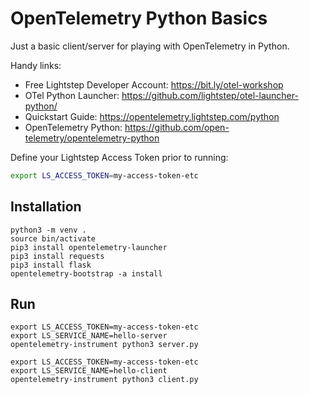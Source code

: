 # OpenTelemetry Python Basics

Just a basic client/server for playing with OpenTelemetry in Python.

Handy links:

* Free Lightstep Developer Account: https://bit.ly/otel-workshop
* OTel Python Launcher: https://github.com/lightstep/otel-launcher-python/
* Quickstart Guide: https://opentelemetry.lightstep.com/python
* OpenTelemetry Python: https://github.com/open-telemetry/opentelemetry-python

Define your Lightstep Access Token prior to running:

```sh
export LS_ACCESS_TOKEN=my-access-token-etc
```

## Installation
```
python3 -m venv .
source bin/activate
pip3 install opentelemetry-launcher
pip3 install requests
pip3 install flask
opentelemetry-bootstrap -a install
```

## Run

```
export LS_ACCESS_TOKEN=my-access-token-etc
export LS_SERVICE_NAME=hello-server
opentelemetry-instrument python3 server.py
```

```
export LS_ACCESS_TOKEN=my-access-token-etc
export LS_SERVICE_NAME=hello-client
opentelemetry-instrument python3 client.py
```